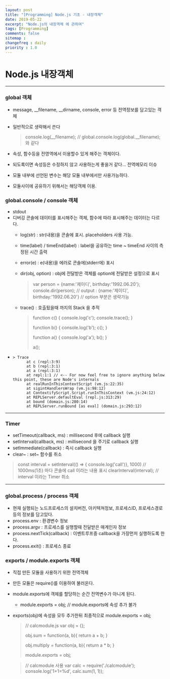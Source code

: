 ```yaml
---
layout: post
title: "[Programming] Node.js 기초 - 내장객체"
date: 2019-05-22
excerpt: "Node.js의 내장객체 에 관하여"
tags: [Programming]
comments: false
sitemap :
changefreq : daily
priority : 1.0
---
```


# Node.js 내장객체
---


### global 객체
  - message, __filename, __dirname, console, error 등 전역정보를 담고있는 객체
  - 일반적으로 생략해서 쓴다
    > console.log(__filename); // global.console.log(global.__filename); 와 같다

  - 속성, 함수등을 전영역에서 이용할수 있게 해주는 객체이다.
  - 되도록이면 속성등은 수정하지 않고 사용하는게 좋을거 같다... 전역메모리 이슈
  - 모듈 내부에 선언된 변수는 해당 모듈 내부에서만 사용가능하다.
  - 모듈사이에 공유하기 위해서는 해당객체 이용.

### global.console / console 객체
  - stdout
  - 디버깅 콘솔에 데이터를 표시해주는 객체, 함수에 따라 표시해주는 데이터는 다르다.
    - log(str) : str(내용)을 콘솔에 표시. placeholders 사용 가능.
    - time(label) / timeEnd(label) : label을 공유하는 time ~ timeEnd 사이의 측정된 시간 출력
    - error(e) : e(내용)을 에러로 콘솔에(stderr에) 표시
    - dir(obj, option) : obj에 전달받은 객체를 option에 전달받은 설정으로 표시
      > var person = {name:'제이디', birthday:'1992.06.20'};
        console.dir(person);
        // output : {name:'제이디', birthday:'1992.06.20'}
        // option 부분은 생략가능

    - trace() : 호출됬을때 까지의 Stack 을 추적
      > function c() {
          console.log('c');
          console.trace();
        }       
      >
      > function b() {
          console.log('b');
          c();
        }
      >
      > function a() {
          console.log('a');
          b();
        }
      >
      > a();
-     
      > Trace
            at c (repl:3:9)
            at b (repl:3:1)
            at a (repl:3:1)
            at repl:1:1 // <-- For now feel free to ignore anything below this point, these are Node's internals
            at realRunInThisContextScript (vm.js:22:35)
            at sigintHandlersWrap (vm.js:98:12)
            at ContextifyScript.Script.runInThisContext (vm.js:24:12)
            at REPLServer.defaultEval (repl.js:313:29)
            at bound (domain.js:280:14)
            at REPLServer.runBound [as eval] (domain.js:293:12)
---


### Timer
  - setTimeout(callback, ms) : millisecond 후에 callback 실행
  - setInterval(callback, ms) : millisecond 을 주기로 callback 실행
  - setImmediate(callback) : 즉시 callback 실행
  - clear~ : set~ 함수를 취소
  > const interval = setInterval(() => { console.log('call')}, 1000)
   // 1000ms(1초) 마다 콘솔에 call 이라는 내용 표시
    clearInterval(interval); // interval 이라는 Timer 취소

---

### global.process / process 객체
  - 현재 실행되는 노드프로세스의 설치버전, 아키텍쳐정보, 프로세스ID, 프로세스경로등의 정보를 담고있다.
  - process.env : 환경변수 정보
  - process.argv : 프로세스를 실행할때 전달받은 매계인자 정보
  - process.nextTick(callback) : 이벤트루프중 callback을 가장먼저 실행하도록 한다.
  - process.exit() : 프로세스 종료


### exports / module.exports 객체
  - 직접 만든 모듈을 사용하기 위한 전역객체
  - 만든 모듈은 require()를 이용하여 불러온다.
  - module.exports에 객체를 할당하는 순간 전역변수가 아니게 된다.
    - module.exports = obj; // module.exports에 속성 추가 불가

  - exports(obj)에 속성을 모두 추가한뒤 최종적으로 module.exports = obj;
    > // calcmodule.js
    > var obj = {};
    >
    > obj.sum = function(a, b){
        return a + b;
      }
    >
    > obj.multiply = function(a, b){
        return a * b;
      }
    >
    > module.exports = obj;

    > // calcmodule 사용
    > var calc = require('./calcmodule');
    > console.log('1+1=%d', calc.sum(1, 1));
